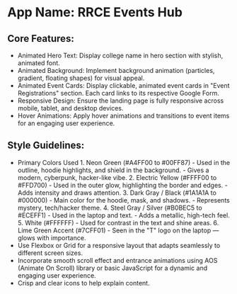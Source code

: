 # **App Name**: RRCE Events Hub

## Core Features:

- Animated Hero Text: Display college name in hero section with stylish, animated font.
- Animated Background: Implement background animation (particles, gradient, floating shapes) for visual appeal.
- Animated Event Cards: Display clickable, animated event cards in "Event Registrations" section. Each card links to its respective Google Form.
- Responsive Design: Ensure the landing page is fully responsive across mobile, tablet, and desktop devices.
- Hover Animations: Apply hover animations and transitions to event items for an engaging user experience.

## Style Guidelines:

- Primary Colors Used 1. Neon Green (#A4FF00 to #00FF87) - Used in the outline, hoodie highlights, and shield in the background. - Gives a modern, cyberpunk, hacker-like vibe. 2. Electric Yellow (#FFFF00 to #FFD700) - Used in the outer glow, highlighting the border and edges. - Adds intensity and draws attention. 3. Dark Gray / Black (#1A1A1A to #000000) - Main color for the hoodie, mask, and shadows. - Represents mystery, tech/hacker theme. 4. Steel Gray / Silver (#B0BEC5 to #ECEFF1) - Used in the laptop and text. - Adds a metallic, high-tech feel. 5. White (#FFFFFF) - Used for contrast in the text and shine areas. 6. Lime Green Accent (#7CFF01) - Seen in the "T" logo on the laptop — glows with importance.
- Use Flexbox or Grid for a responsive layout that adapts seamlessly to different screen sizes.
- Incorporate smooth scroll effect and entrance animations using AOS (Animate On Scroll) library or basic JavaScript for a dynamic and engaging user experience.
- Crisp and clear icons to help explain content.